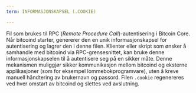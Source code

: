 ```yaml
---
term: INFORMASJONSKAPSEL (.COOKIE)

---
```

Fil som brukes til RPC (*Remote Procedure Call*)-autentisering i Bitcoin Core. Når bitcoind starter, genererer den en unik informasjonskapsel for autentisering og lagrer den i denne filen. Klienter eller skript som ønsker å samhandle med bitcoind via RPC-grensesnittet, kan bruke denne informasjonskapselen til å autentisere seg på en sikker måte. Denne mekanismen muliggjør sikker kommunikasjon mellom bitcoind og eksterne applikasjoner (som for eksempel lommebokprogramvare), uten å kreve manuell håndtering av brukernavn og passord. Filen `.cookie` regenereres ved hver omstart av bitcoind og slettes ved avslutning.